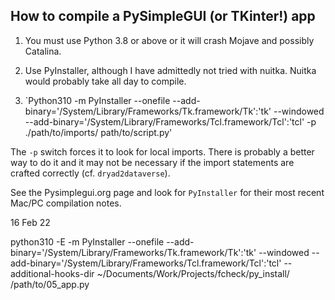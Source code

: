 ## How to compile a PySimpleGUI (or TKinter!) app

1. You must use Python 3.8 or above or it will crash Mojave and possibly Catalina.

2. Use PyInstaller, although I have admittedly not tried with nuitka. Nuitka would probably take all day to compile.

3. `Python310 -m PyInstaller  --onefile --add-binary='/System/Library/Frameworks/Tk.framework/Tk':'tk' --windowed --add-binary='/System/Library/Frameworks/Tcl.framework/Tcl':'tcl' -p ./path/to/imports/ path/to/script.py'  

The `-p` switch forces it to look for local imports. There is probably a better way to do it and it may not be necessary if the import statements are crafted correctly (cf. `dryad2dataverse`).

See the Pysimplegui.org page and look for `PyInstaller` for their most recent Mac/PC compilation notes.


16 Feb 22

python310 -E -m PyInstaller  --onefile --add-binary='/System/Library/Frameworks/Tk.framework/Tk':'tk' --windowed --add-binary='/System/Library/Frameworks/Tcl.framework/Tcl':'tcl' --additional-hooks-dir ~/Documents/Work/Projects/fcheck/py_install/ /path/to/05_app.py  
